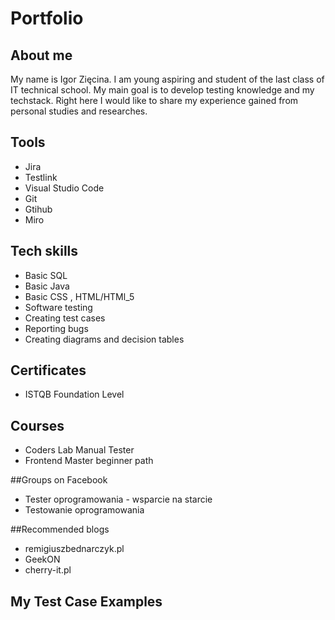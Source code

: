 # Portfolio
 
## About me
 
My name is Igor Zięcina. I am young aspiring and student of the last class of IT technical school. My main goal is to develop testing knowledge and my techstack. Right here I would like to share my experience gained from personal studies and researches.
 
## Tools 
 
* Jira
* Testlink
* Visual Studio Code 
* Git 
* Gtihub
* Miro  

##  Tech skills

* Basic SQL 
* Basic Java
* Basic CSS , HTML/HTMl_5   
* Software testing 
* Creating test cases 
* Reporting bugs
* Creating diagrams and decision tables

## Certificates
 
* ISTQB Foundation Level
 
## Courses
 
* Coders Lab Manual Tester
* Frontend Master beginner path
 
##Groups on Facebook

* Tester oprogramowania - wsparcie na starcie
* Testowanie oprogramowania

##Recommended blogs

* remigiuszbednarczyk.pl
* GeekON
* cherry-it.pl

## My Test Case Examples
 
